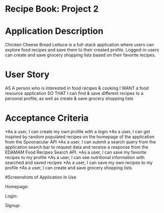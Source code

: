 # Recipe Book: Project 2 

# Application Description
Chicken Cheese Bread Lettuce is a full-stack application where users can explore food recipes and save them to their created profile. Logged-in users can create and save grocery shopping lists based on their favorite recipes.

# User Story
AS A person who is interested in food recipes & cooking
I WANT a food resource application
SO THAT I can find & save different recipes to a personal profile, as well as create & save grocery shopping lists

# Acceptance Criteria
*As a user, I can create my own profile with a login
*As a user, I can get inspired by random populated recipes on the homepage of the application from the Spoonacular API
*As a user, I can submit a search query from the application search bar to request data and receive a response from the EDAMAM Food Recipes Search API. 
*As a user, I can save my favorite recipes to my profile
*As a user, I can see nutritional information with searched and saved recipes
*As a user, I can save my own recipes to my profile
*As a user, I can create and save grocery shopping lists

#Screenshots of Application In Use

Homepage: 


Login: 


Signup: 
